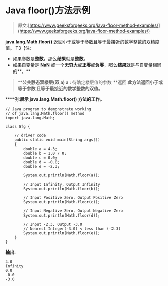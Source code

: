 # Java floor()方法示例

> 原文:[https://www.geeksforgeeks.org/java-floor-method-examples/](https://www.geeksforgeeks.org/java-floor-method-examples/)

**java.lang.Math.floor()** 返回小于或等于参数且等于最接近的数学整数的双精度值。
T3【注:

*   如果参数是**整数**，那么**结果**就是**整数**。
*   如果自变量是 **NaN** 或一个**无穷大**或**正零**或**负零**，那么**结果**就是与自变量相同的**。**

> ****公共静态双楼层(双 a)**
> **a :** 待确定楼层值的参数
> **返回:**此方法返回小于或等于参数
> 且等于最接近的数学整数的双值。**

****例:**展示 **java.lang.Math.floor()** 方法的工作。**

```
// Java program to demonstrate working
// of java.lang.Math.floor() method
import java.lang.Math;

class Gfg {

    // driver code
    public static void main(String args[])
    {
        double a = 4.3;
        double b = 1.0 / 0;
        double c = 0.0;
        double d = -0.0;
        double e = -2.3;

        System.out.println(Math.floor(a));

        // Input Infinity, Output Infinity
        System.out.println(Math.floor(b));

        // Input Positive Zero, Output Positive Zero
        System.out.println(Math.floor(c));

        // Input Negative Zero, Output Negative Zero
        System.out.println(Math.floor(d));

        // Input -2.3, Output -3.0
        // Nearest Integer(-3.0) < less than (-2.3)
        System.out.println(Math.floor(e));
    }
}
```

****输出:****

```
4.0
Infinity
0.0
-0.0
-3.0 
```